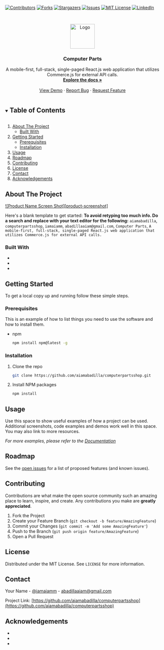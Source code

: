 <!--
*** Thanks for checking out the Best-README-Template. If you have a suggestion
*** that would make this better, please fork the repo and create a pull request
*** or simply open an issue with the tag "enhancement".
*** Thanks again! Now go create something AMAZING! :D
***
***
***
*** To avoid retyping too much info. Do a search and replace for the following:
*** aiamabadilla, computerpartsshop, iamaiamm, abadillaaiam@gmail.com, Computer Parts, A mobile-first, full-stack, single-paged React.js web application that utilizes Commerce.js for external API calls.
-->



<!-- PROJECT SHIELDS -->
<!--
*** I'm using markdown "reference style" links for readability.
*** Reference links are enclosed in brackets [ ] instead of parentheses ( ).
*** See the bottom of this document for the declaration of the reference variables
*** for contributors-url, forks-url, etc. This is an optional, concise syntax you may use.
*** https://www.markdownguide.org/basic-syntax/#reference-style-links
-->
[![Contributors][contributors-shield]][contributors-url]
[![Forks][forks-shield]][forks-url]
[![Stargazers][stars-shield]][stars-url]
[![Issues][issues-shield]][issues-url]
[![MIT License][license-shield]][license-url]
[![LinkedIn][linkedin-shield]][linkedin-url]



<!-- PROJECT LOGO -->
<br />
<p align="center">
  <a href="https://github.com/aiamabadilla/computerpartsshop">
    <img src="images/logo.png" alt="Logo" width="80" height="80">
  </a>

  <h3 align="center">Computer Parts</h3>

  <p align="center">
    A mobile-first, full-stack, single-paged React.js web application that utilizes Commerce.js for external API calls.
    <br />
    <a href="https://github.com/aiamabadilla/computerpartsshop"><strong>Explore the docs »</strong></a>
    <br />
    <br />
    <a href="https://github.com/aiamabadilla/computerpartsshop">View Demo</a>
    ·
    <a href="https://github.com/aiamabadilla/computerpartsshop/issues">Report Bug</a>
    ·
    <a href="https://github.com/aiamabadilla/computerpartsshop/issues">Request Feature</a>
  </p>
</p>



<!-- TABLE OF CONTENTS -->
<details open="open">
  <summary><h2 style="display: inline-block">Table of Contents</h2></summary>
  <ol>
    <li>
      <a href="#about-the-project">About The Project</a>
      <ul>
        <li><a href="#built-with">Built With</a></li>
      </ul>
    </li>
    <li>
      <a href="#getting-started">Getting Started</a>
      <ul>
        <li><a href="#prerequisites">Prerequisites</a></li>
        <li><a href="#installation">Installation</a></li>
      </ul>
    </li>
    <li><a href="#usage">Usage</a></li>
    <li><a href="#roadmap">Roadmap</a></li>
    <li><a href="#contributing">Contributing</a></li>
    <li><a href="#license">License</a></li>
    <li><a href="#contact">Contact</a></li>
    <li><a href="#acknowledgements">Acknowledgements</a></li>
  </ol>
</details>



<!-- ABOUT THE PROJECT -->
## About The Project

[![Product Name Screen Shot][product-screenshot]](https://example.com)

Here's a blank template to get started:
**To avoid retyping too much info. Do a search and replace with your text editor for the following:**
`aiamabadilla`, `computerpartsshop`, `iamaiamm`, `abadillaaiam@gmail.com`, `Computer Parts`, `A mobile-first, full-stack, single-paged React.js web application that utilizes Commerce.js for external API calls.`


### Built With

* []()
* []()
* []()



<!-- GETTING STARTED -->
## Getting Started

To get a local copy up and running follow these simple steps.

### Prerequisites

This is an example of how to list things you need to use the software and how to install them.
* npm
  ```sh
  npm install npm@latest -g
  ```

### Installation

1. Clone the repo
   ```sh
   git clone https://github.com/aiamabadilla/computerpartsshop.git
   ```
2. Install NPM packages
   ```sh
   npm install
   ```



<!-- USAGE EXAMPLES -->
## Usage

Use this space to show useful examples of how a project can be used. Additional screenshots, code examples and demos work well in this space. You may also link to more resources.

_For more examples, please refer to the [Documentation](https://example.com)_



<!-- ROADMAP -->
## Roadmap

See the [open issues](https://github.com/aiamabadilla/computerpartsshop/issues) for a list of proposed features (and known issues).



<!-- CONTRIBUTING -->
## Contributing

Contributions are what make the open source community such an amazing place to learn, inspire, and create. Any contributions you make are **greatly appreciated**.

1. Fork the Project
2. Create your Feature Branch (`git checkout -b feature/AmazingFeature`)
3. Commit your Changes (`git commit -m 'Add some AmazingFeature'`)
4. Push to the Branch (`git push origin feature/AmazingFeature`)
5. Open a Pull Request



<!-- LICENSE -->
## License

Distributed under the MIT License. See `LICENSE` for more information.



<!-- CONTACT -->
## Contact

Your Name - [@iamaiamm](https://twitter.com/iamaiamm) - abadillaaiam@gmail.com

Project Link: [https://github.com/aiamabadilla/computerpartsshop](https://github.com/aiamabadilla/computerpartsshop)



<!-- ACKNOWLEDGEMENTS -->
## Acknowledgements

* []()
* []()
* []()





<!-- MARKDOWN LINKS & IMAGES -->
<!-- https://www.markdownguide.org/basic-syntax/#reference-style-links -->
[contributors-shield]: https://img.shields.io/github/contributors/aiamabadilla/repo.svg?style=for-the-badge
[contributors-url]: https://github.com/aiamabadilla/computerpartsshop/graphs/contributors
[forks-shield]: https://img.shields.io/github/forks/aiamabadilla/repo.svg?style=for-the-badge
[forks-url]: https://github.com/aiamabadilla/computerpartsshop/network/members
[stars-shield]: https://img.shields.io/github/stars/aiamabadilla/repo.svg?style=for-the-badge
[stars-url]: https://github.com/aiamabadilla/computerpartsshop/stargazers
[issues-shield]: https://img.shields.io/github/issues/aiamabadilla/repo.svg?style=for-the-badge
[issues-url]: https://github.com/aiamabadilla/computerpartsshop/issues
[license-shield]: https://img.shields.io/github/license/aiamabadilla/repo.svg?style=for-the-badge
[license-url]: https://github.com/aiamabadilla/computerpartsshop/blob/master/LICENSE.txt
[linkedin-shield]: https://img.shields.io/badge/-LinkedIn-black.svg?style=for-the-badge&logo=linkedin&colorB=555
[linkedin-url]: https://linkedin.com/in/aiamabadilla
